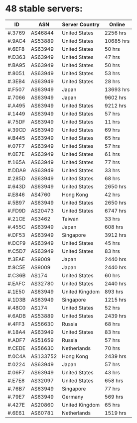 # 48 stable servers:

| ID | ASN | Server Country | Online |
| ------ | ------ | ------ | ------ |
| #.3769 | AS46844 | United States | 2256 hrs |
| #.9AC4 | AS53889 | United States | 10685 hrs |
| #.6EF8 | AS63949 | United States | 50 hrs |
| #.D363 | AS63949 | United States | 47 hrs |
| #.BA95 | AS63949 | United States | 50 hrs |
| #.8051 | AS63949 | United States | 53 hrs |
| #.3EB4 | AS63949 | United States | 28 hrs |
| #.F507 | AS63949 | Japan | 13693 hrs |
| #.7066 | AS63949 | Japan | 9602 hrs |
| #.A495 | AS63949 | United States | 9212 hrs |
| #.1449 | AS63949 | United States | 57 hrs |
| #.75DF | AS63949 | United States | 11 hrs |
| #.39CD | AS63949 | United States | 69 hrs |
| #.B445 | AS63949 | United States | 65 hrs |
| #.07F7 | AS63949 | United States | 57 hrs |
| #.0E7E | AS63949 | United States | 61 hrs |
| #.165A | AS63949 | United States | 77 hrs |
| #.DDA9 | AS63949 | United States | 33 hrs |
| #.285D | AS63949 | United States | 68 hrs |
| #.643D | AS63949 | United States | 2650 hrs |
| #.E846 | AS4760 | Hong Kong | 42 hrs |
| #.5B97 | AS63949 | United States | 2650 hrs |
| #.FD9D | AS20473 | United States | 6747 hrs |
| #.21CE | AS3462 | Taiwan | 33 hrs |
| #.455C | AS63949 | Japan | 608 hrs |
| #.DF53 | AS63949 | Singapore | 3912 hrs |
| #.DCF9 | AS63949 | United States | 45 hrs |
| #.C5D7 | AS63949 | United States | 83 hrs |
| #.3EAE | AS9009 | Japan | 2440 hrs |
| #.8C5E | AS9009 | Japan | 2440 hrs |
| #.C36B | AS174 | United States | 60 hrs |
| #.EAFC | AS32780 | United States | 2440 hrs |
| #.1E50 | AS63949 | United Kingdom | 893 hrs |
| #.1D3B | AS63949 | Singapore | 1215 hrs |
| #.48C0 | AS174 | United States | 52 hrs |
| #.6ADB | AS53889 | United States | 2439 hrs |
| #.4FF3 | AS56630 | Russia | 68 hrs |
| #.18A4 | AS63949 | United States | 83 hrs |
| #.ADF7 | AS51659 | Russia | 57 hrs |
| #.CEDE | AS56630 | Netherlands | 70 hrs |
| #.0C4A | AS133752 | Hong Kong | 2439 hrs |
| #.0224 | AS63949 | Japan | 57 hrs |
| #.06F7 | AS63949 | United States | 43 hrs |
| #.E7E8 | AS32097 | United States | 658 hrs |
| #.76B7 | AS63949 | Singapore | 77 hrs |
| #.79E7 | AS63949 | Germany | 569 hrs |
| #.427E | AS20860 | United Kingdom | 65 hrs |
| #.6E61 | AS60781 | Netherlands | 1519 hrs |

